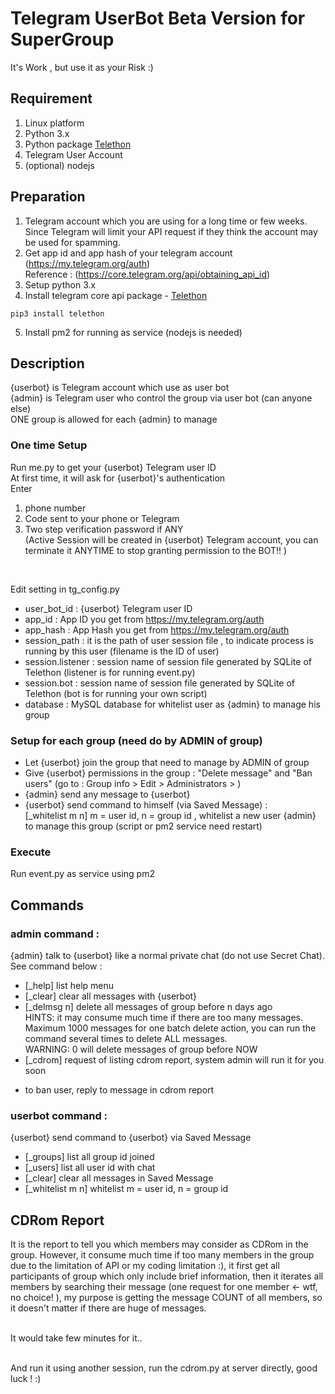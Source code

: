 # Telegram UserBot Beta Version for SuperGroup

It's Work , but use it as your Risk :)

## Requirement

1. Linux platform 
2. Python 3.x
3. Python package [Telethon](https://github.com/LonamiWebs/Telethon)
4. Telegram User Account
5. (optional) nodejs


## Preparation 

1. Telegram account which you are using for a long time or few weeks.<br/>Since Telegram will limit your API request if they think the account may be used for spamming.
2. Get app id and app hash of your telegram account (https://my.telegram.org/auth)<br/>
Reference : (https://core.telegram.org/api/obtaining_api_id)
3. Setup python 3.x 
4. Install telegram core api package  - [Telethon](https://github.com/LonamiWebs/Telethon)
```shell
pip3 install telethon

```
5. Install pm2 for running as service (nodejs is needed)


## Description
{userbot} is Telegram account which use as user bot<br/>
{admin} is Telegram user who control the group via user bot (can anyone else)<br/>
ONE group is allowed for each {admin} to manage

### One time Setup
Run me.py to get your {userbot} Telegram user ID<br/>
At first time, it will ask for {userbot}'s  authentication<br/>
Enter <br/>
1. phone number 
2. Code sent to your phone or Telegram
3. Two step verification password if ANY<br/>
(Active Session will be created in {userbot} Telegram account, you can terminate it ANYTIME to stop granting permission to the BOT!! )
<br/>

Edit setting in tg_config.py<br/>

- user_bot_id : {userbot} Telegram user ID
- app_id : App ID you get from https://my.telegram.org/auth
- app_hash : App Hash you get from https://my.telegram.org/auth
- session_path : it is the path of user session file , to indicate process is running by this user (filename is the ID of user)
- session.listener : session name of session file generated by SQLite of Telethon (listener is for running event.py)
- session.bot : session name of session file generated by SQLite of Telethon (bot is for running your own script)
- database : MySQL database for whitelist user as {admin} to manage his group 

### Setup for each group (need do by ADMIN of group)

- Let {userbot} join the group that need to manage by ADMIN of group <br/>
- Give {userbot} permissions in the group : "Delete message" and "Ban users" (go to : Group info > Edit > Administrators > )<br/>
- {admin} send any message to {userbot}<br/>
- {userbot} send command to himself (via Saved Message) : <br/>
[_whitelist m n]   m = user id, n = group id , whitelist a new user {admin} to manage this group (script or pm2 service need restart)<br/>

### Execute
Run event.py as service using pm2 <br/>

## Commands
### admin command : <br/>
{admin} talk to {userbot} like a normal private chat (do not use Secret Chat). See command below : <br/>
- [_help] list help menu
- [_clear] clear all messages with {userbot}
- [_delmsg n] delete all messages of group before n days ago<br/>
 HINTS: it may consume much time if there are too many messages.<br/>
 Maximum 1000 messages for one batch delete action, you can run the command several times to delete ALL messages.<br/>
 WARNING: 0 will delete messages of group before NOW
- [_cdrom] request of listing cdrom report, system admin will run it for you soon<br/>
 *  to ban user, reply to message in cdrom report

### userbot command : <br/>
{userbot} send command to {userbot} via Saved Message<br/>
- [_groups] list all group id joined
- [_users] list all user id with chat
- [_clear] clear all messages in Saved Message
- [_whitelist m n] whitelist m = user id, n = group id 


## CDRom Report
It is the report to tell you which members may consider as CDRom in the group. However, it consume much time if too many members in the group due to the limitation of API or my coding limitation :), it first get all participants of group which only include brief information, then it iterates all members by searching their message (one request for one member <- wtf, no choice! ), my purpose is getting the message COUNT of all members, so it doesn't matter if there are huge of messages. <br/><br/>

It would take few minutes for it.. <br/><br/>

And run it using another session, run the cdrom.py at server directly, good luck ! :)


     
